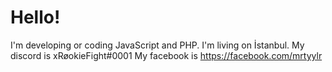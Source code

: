 # Hello!
I'm developing or coding JavaScript and PHP.
I'm living on İstanbul.
My discord is xRøokieFight#0001
My facebook is https://facebook.com/mrtyylr
